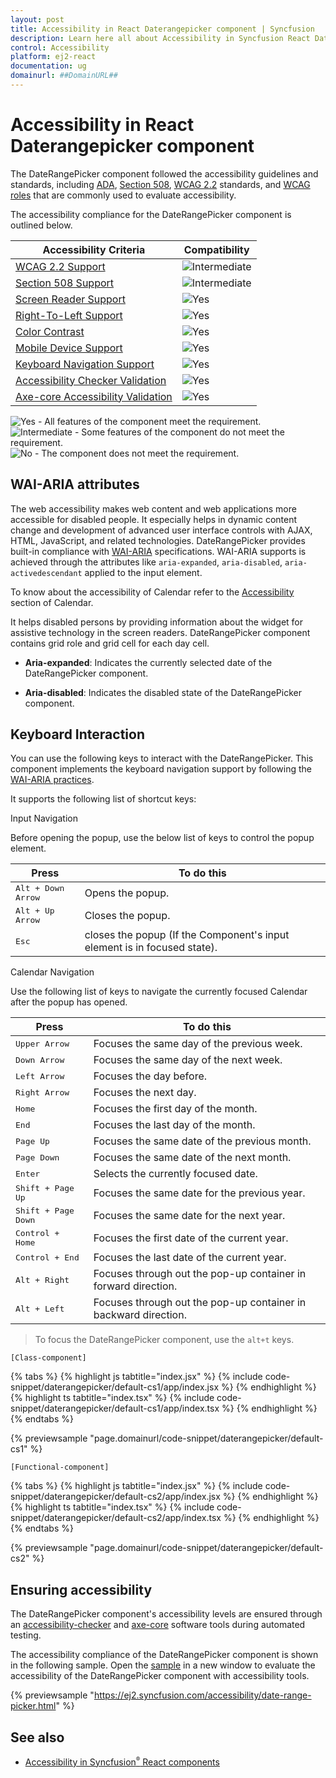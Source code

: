 ```yaml
---
layout: post
title: Accessibility in React Daterangepicker component | Syncfusion
description: Learn here all about Accessibility in Syncfusion React Daterangepicker component of Syncfusion Essential JS 2 and more.
control: Accessibility 
platform: ej2-react
documentation: ug
domainurl: ##DomainURL##
---
```


# Accessibility in React Daterangepicker component

The DateRangePicker component followed the accessibility guidelines and standards, including [ADA](https://www.ada.gov/), [Section 508](https://www.section508.gov/), [WCAG 2.2](https://www.w3.org/TR/WCAG22/) standards, and [WCAG roles](https://www.w3.org/TR/wai-aria/#roles) that are commonly used to evaluate accessibility.

The accessibility compliance for the DateRangePicker component is outlined below.

| Accessibility Criteria | Compatibility |
| -- | -- |
| [WCAG 2.2 Support](../common/accessibility#accessibility-standards) | <img src="https://cdn.syncfusion.com/content/images/documentation/partial.png" alt="Intermediate"> |
| [Section 508 Support](../common/accessibility#accessibility-standards) | <img src="https://cdn.syncfusion.com/content/images/documentation/partial.png" alt="Intermediate"> |
| [Screen Reader Support](../common/accessibility#screen-reader-support) | <img src="https://cdn.syncfusion.com/content/images/documentation/full.png" alt="Yes"> |
| [Right-To-Left Support](../common/accessibility#right-to-left-support) | <img src="https://cdn.syncfusion.com/content/images/documentation/full.png" alt="Yes"> |
| [Color Contrast](../common/accessibility#color-contrast) | <img src="https://cdn.syncfusion.com/content/images/documentation/full.png" alt="Yes"> |
| [Mobile Device Support](../common/accessibility#mobile-device-support) | <img src="https://cdn.syncfusion.com/content/images/documentation/full.png" alt="Yes"> |
| [Keyboard Navigation Support](../common/accessibility#keyboard-navigation-support) | <img src="https://cdn.syncfusion.com/content/images/documentation/full.png" alt="Yes"> |
| [Accessibility Checker Validation](../common/accessibility#ensuring-accessibility) | <img src="https://cdn.syncfusion.com/content/images/documentation/full.png" alt="Yes"> |
| [Axe-core Accessibility Validation](../common/accessibility#ensuring-accessibility) | <img src="https://cdn.syncfusion.com/content/images/documentation/full.png" alt="Yes"> |

<style>
    .post .post-content img {
        display: inline-block;
        margin: 0.5em 0;
    }
</style>
<div><img src="https://cdn.syncfusion.com/content/images/documentation/full.png" alt="Yes"> - All features of the component meet the requirement.</div>

<div><img src="https://cdn.syncfusion.com/content/images/documentation/partial.png" alt="Intermediate"> - Some features of the component do not meet the requirement.</div>

<div><img src="https://cdn.syncfusion.com/content/images/documentation/not-supported.png" alt="No"> - The component does not meet the requirement.</div>

## WAI-ARIA attributes

The web accessibility makes web content and web applications more accessible for disabled people. It especially helps in dynamic content change and development of advanced user interface controls  with AJAX, HTML, JavaScript, and related technologies.
DateRangePicker provides built-in compliance with [WAI-ARIA](https://www.w3.org/WAI/ARIA/apg/patterns/dialog-modal/examples/datepicker-dialog/) specifications. WAI-ARIA supports is achieved through the attributes like `aria-expanded`, `aria-disabled`, `aria-activedescendant` applied to the input element.

To know about the accessibility of Calendar refer to the [Accessibility](../calendar/accessibility/) section of Calendar.

It helps disabled persons by providing information about the widget for assistive technology  in the screen readers.
DateRangePicker component contains grid role and grid cell for each day cell.

* **Aria-expanded**: Indicates the currently selected date of the DateRangePicker component.

* **Aria-disabled**:  Indicates the disabled state of the DateRangePicker component.

## Keyboard Interaction

You can use the following keys to interact with the DateRangePicker. This component implements the keyboard navigation support by following the  [WAI-ARIA practices](http://www.w3.org/WAI/PF/aria-practices).

It supports the following list of shortcut keys:

Input Navigation

Before opening the popup, use the below list of keys to control the popup element.

| **Press** | **To do this** |
| --- | --- |
| <kbd>Alt +  Down Arrow</kbd> | Opens the popup. |
| <kbd>Alt +  Up Arrow</kbd> | Closes the popup.|
| <kbd>Esc</kbd> | closes the popup (If the Component's input element is in focused state). |

Calendar Navigation

Use the following list of keys to navigate the currently focused Calendar after the popup has opened.

| **Press** | **To do this** |
| --- | --- |
| <kbd>Upper Arrow</kbd>  | Focuses the same day of the previous week. |
| <kbd>Down Arrow</kbd>  | Focuses the same day of the next week. |
| <kbd>Left Arrow</kbd>  | Focuses the day before. |
| <kbd>Right Arrow</kbd>  | Focuses the next day. |
| <kbd>Home</kbd>  | Focuses the first day of the month. |
| <kbd>End</kbd>  | Focuses the last day of the month. |
| <kbd>Page Up</kbd>  | Focuses the same date of the previous month. |
| <kbd>Page Down</kbd>  | Focuses the same date of the next month. |
| <kbd>Enter</kbd>  | Selects the currently focused date. |
| <kbd>Shift + Page Up</kbd>  | Focuses the same date for the previous year. |
| <kbd>Shift + Page Down</kbd>  | Focuses the same date for the next year. |
| <kbd>Control + Home</kbd>  | Focuses the first date of the current year. |
| <kbd>Control + End</kbd>  | Focuses the last date of the current year. |
| <kbd>Alt + Right</kbd>  | Focuses through out the pop-up container in forward direction. |
| <kbd>Alt + Left</kbd>  | Focuses through out the pop-up container in backward direction. |

> To focus the DateRangePicker component, use the `alt+t` keys.

`[Class-component]`

{% tabs %}
{% highlight js tabtitle="index.jsx" %}
{% include code-snippet/daterangepicker/default-cs1/app/index.jsx %}
{% endhighlight %}
{% highlight ts tabtitle="index.tsx" %}
{% include code-snippet/daterangepicker/default-cs1/app/index.tsx %}
{% endhighlight %}
{% endtabs %}

 {% previewsample "page.domainurl/code-snippet/daterangepicker/default-cs1" %}

`[Functional-component]`

{% tabs %}
{% highlight js tabtitle="index.jsx" %}
{% include code-snippet/daterangepicker/default-cs2/app/index.jsx %}
{% endhighlight %}
{% highlight ts tabtitle="index.tsx" %}
{% include code-snippet/daterangepicker/default-cs2/app/index.tsx %}
{% endhighlight %}
{% endtabs %}

 {% previewsample "page.domainurl/code-snippet/daterangepicker/default-cs2" %}

## Ensuring accessibility

The DateRangePicker component's accessibility levels are ensured through an [accessibility-checker](https://www.npmjs.com/package/accessibility-checker) and [axe-core](https://www.npmjs.com/package/axe-core) software tools during automated testing.

The accessibility compliance of the DateRangePicker component is shown in the following sample. Open the [sample](https://ej2.syncfusion.com/accessibility/date-range-picker.html) in a new window to evaluate the accessibility of the DateRangePicker component with accessibility tools.

{% previewsample "https://ej2.syncfusion.com/accessibility/date-range-picker.html" %}

## See also

* [Accessibility in Syncfusion<sup style="font-size:70%">&reg;</sup> React components](../common/accessibility)